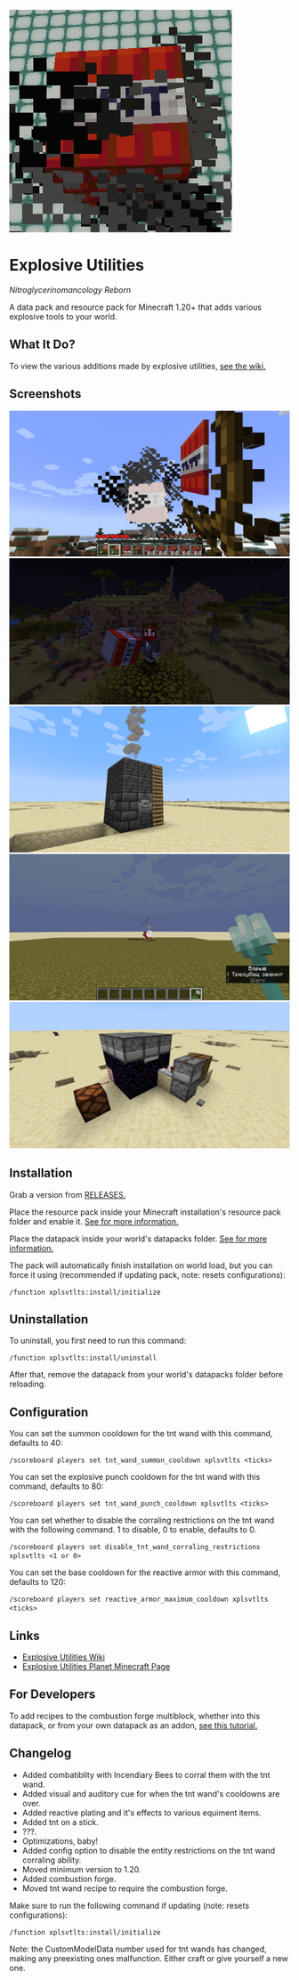 ![logo](logo.png)

# Explosive Utilities

*Nitroglycerinomancology Reborn*

A data pack and resource pack for Minecraft 1.20+ that adds various explosive tools to your world.

## What It Do?

To view the various additions made by explosive utilities, [see the wiki.](https://github.com/ona-li-toki-e-jan-Epiphany-tawa-mi/Explosive-Utilities/wiki "The Explosive Utilities wiki")

## Screenshots

![corraling tnt](screenshots/corraling_tnt.png)
![holding a tnt on a stick](screenshots/holding_a_tnt_on_a_stick.png)
![pistol kiln](screenshots/pistol_kiln.png)
![reactive trident detonation](screenshots/reactive_trident_detonation.png)
![combustion forge setup](screenshots/combustion_forge_setup.png)

## Installation

Grab a version from [RELEASES.](https://github.com/ona-li-toki-e-jan-Epiphany-tawa-mi/Explosive-Utilities/releases "Explosive Utilities Releases Page")

Place the resource pack inside your Minecraft installation's resource pack folder and enable it. [See for more information.](https://minecraft.fandom.com/wiki/Tutorials/Loading_a_resource_pack "A Minecraft Wiki tutorial on installing resource packs")

Place the datapack inside your world's datapacks folder. [See for more information.](https://minecraft.fandom.com/wiki/Tutorials/Installing_a_data_pack "A Minecraft Wiki tutorial on installing data packs")

The pack will automatically finish installation on world load, but you can force it using (recommended if updating pack, note: resets configurations):

```text
/function xplsvtlts:install/initialize
```

## Uninstallation

To uninstall, you first need to run this command:

```text
/function xplsvtlts:install/uninstall
```

After that, remove the datapack from your world's datapacks folder before reloading.

## Configuration

You can set the summon cooldown for the tnt wand with this command, defaults to 40:

```text
/scoreboard players set tnt_wand_summon_cooldown xplsvtlts <ticks>
```

You can set the explosive punch cooldown for the tnt wand with this command, defaults to 80:

```text
/scoreboard players set tnt_wand_punch_cooldown xplsvtlts <ticks>
```

You can set whether to disable the corraling restrictions on the tnt wand with the following command. 1 to disable, 0 to enable, defaults to 0.

```text
/scoreboard players set disable_tnt_wand_corraling_restrictions xplsvtlts <1 or 0>
```

You can set the base cooldown for the reactive armor with this command, defaults to 120:

```text
/scoreboard players set reactive_armor_maximum_cooldown xplsvtlts <ticks>
```

## Links

- [Explosive Utilities Wiki](https://github.com/ona-li-toki-e-jan-Epiphany-tawa-mi/Explosive-Utilities/wiki "The Explosive Utilities Wiki")
- [Explosive Utilities Planet Minecraft Page](https://www.planetminecraft.com/data-pack/explosive-utilities "Explosive Utilities on Planet Minecraft")

## For Developers

To add recipes to the combustion forge multiblock, whether into this datapack, or from your own datapack as an addon, [see this tutorial.](combustion_forge_recipes/README.md "Combustion forge recipe tutorial")

## Changelog

- Added combatiblity with Incendiary Bees to corral them with the tnt wand.
- Added visual and auditory cue for when the tnt wand's cooldowns are over.
- Added reactive plating and it's effects to various equiment items.
- Added tnt on a stick.
- ???.
- Optimizations, baby!
- Added config option to disable the entity restrictions on the tnt wand corraling ability.
- Moved minimum version to 1.20.
- Added combustion forge.
- Moved tnt wand recipe to require the combustion forge.

Make sure to run the following command if updating (note: resets configurations):

```text
/function xplsvtlts:install/initialize
```

Note: the CustomModelData number used for tnt wands has changed, making any preexisting ones malfunction. Either craft or give yourself a new one.
